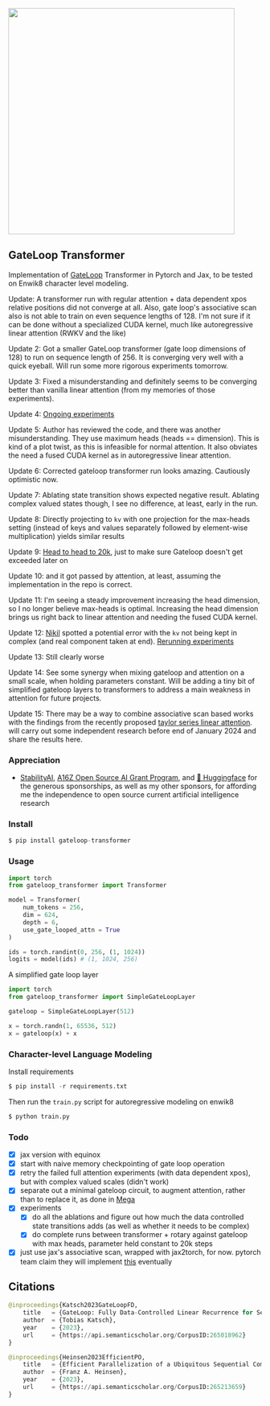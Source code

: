 <img src="./gateloop.png" width="450px"></img>

## GateLoop Transformer

Implementation of <a href="https://arxiv.org/abs/2311.01927">GateLoop</a> Transformer in Pytorch and Jax, to be tested on Enwik8 character level modeling.

Update: A transformer run with regular attention + data dependent xpos relative positions did not converge at all. Also, gate loop's associative scan also is not able to train on even sequence lengths of 128. I'm not sure if it can be done without a specialized CUDA kernel, much like autoregressive linear attention (RWKV and the like)

Update 2: Got a smaller GateLoop transformer (gate loop dimensions of 128) to run on sequence length of 256. It is converging very well with a quick eyeball. Will run some more rigorous experiments tomorrow.

Update 3: Fixed a misunderstanding and definitely seems to be converging better than vanilla linear attention (from my memories of those experiments).

Update 4: <a href="https://api.wandb.ai/links/lucidrains/ysbz84fn">Ongoing experiments</a>

Update 5: Author has reviewed the code, and there was another misunderstanding. They use maximum heads (heads == dimension). This is kind of a plot twist, as this is infeasible for normal attention. It also obviates the need a fused CUDA kernel as in autoregressive linear attention.

Update 6: Corrected gateloop transformer run looks amazing. Cautiously optimistic now.

Update 7: Ablating state transition shows expected negative result. Ablating complex valued states though, I see no difference, at least, early in the run.

Update 8: Directly projecting to `kv` with one projection for the max-heads setting (instead of keys and values separately followed by element-wise multiplication) yields similar results

Update 9: <a href="https://api.wandb.ai/links/lucidrains/do1i9rx0">Head to head to 20k</a>, just to make sure Gateloop doesn't get exceeded later on

Update 10: and it got passed by attention, at least, assuming the implementation in the repo is correct.

Update 11: I'm seeing a steady improvement increasing the head dimension, so I no longer believe max-heads is optimal. Increasing the head dimension brings us right back to linear attention and needing the fused CUDA kernel.

Update 12: <a href="https://github.com/cnapun">Nikil</a> spotted a potential error with the `kv` not being kept in complex (and real component taken at end). <a href="https://api.wandb.ai/links/lucidrains/lgz368mf">Rerunning experiments</a>

Update 13: Still clearly worse

Update 14: See some synergy when mixing gateloop and attention on a small scale, when holding parameters constant. Will be adding a tiny bit of simplified gateloop layers to transformers to address a main weakness in attention for future projects.

Update 15: There may be a way to combine associative scan based works with the findings from the recently proposed <a href="https://arxiv.org/abs/2312.04927">taylor series linear attention</a>. will carry out some independent research before end of January 2024 and share the results here.

### Appreciation

- <a href="https://stability.ai/">StabilityAI</a>, <a href="https://a16z.com/supporting-the-open-source-ai-community/">A16Z Open Source AI Grant Program</a>, and <a href="https://huggingface.co/">🤗 Huggingface</a> for the generous sponsorships, as well as my other sponsors, for affording me the independence to open source current artificial intelligence research

### Install

```py
$ pip install gateloop-transformer
```

### Usage

```py
import torch
from gateloop_transformer import Transformer

model = Transformer(
    num_tokens = 256,
    dim = 624,
    depth = 6,
    use_gate_looped_attn = True
)

ids = torch.randint(0, 256, (1, 1024))
logits = model(ids) # (1, 1024, 256)
```

A simplified gate loop layer

```py
import torch
from gateloop_transformer import SimpleGateLoopLayer

gateloop = SimpleGateLoopLayer(512)

x = torch.randn(1, 65536, 512)
x = gateloop(x) + x
```
### Character-level Language Modeling

Install requirements

```py
$ pip install -r requirements.txt
```

Then run the `train.py` script for autoregressive modeling on enwik8

```py
$ python train.py
```

### Todo

- [x] jax version with equinox
- [x] start with naive memory checkpointing of gate loop operation
- [x] retry the failed full attention experiments (with data dependent xpos), but with complex valued scales (didn't work)
- [x] separate out a minimal gateloop circuit, to augment attention, rather than to replace it, as done in <a href="https://arxiv.org/abs/2209.10655">Mega</a>
- [x] experiments
    - [x] do all the ablations and figure out how much the data controlled state transitions adds (as well as whether it needs to be complex)
    - [x] do complete runs between transformer + rotary against gateloop with max heads, parameter held constant to 20k steps
- [x] just use jax's associative scan, wrapped with jax2torch, for now. pytorch team claim they will implement <a href="https://github.com/pytorch/pytorch/issues/95408">this</a> eventually

## Citations

```py
@inproceedings{Katsch2023GateLoopFD,
    title   = {GateLoop: Fully Data-Controlled Linear Recurrence for Sequence Modeling},
    author  = {Tobias Katsch},
    year    = {2023},
    url     = {https://api.semanticscholar.org/CorpusID:265018962}
}
```

```py
@inproceedings{Heinsen2023EfficientPO,
    title   = {Efficient Parallelization of a Ubiquitous Sequential Computation},
    author  = {Franz A. Heinsen},
    year    = {2023},
    url     = {https://api.semanticscholar.org/CorpusID:265213659}
}
```
